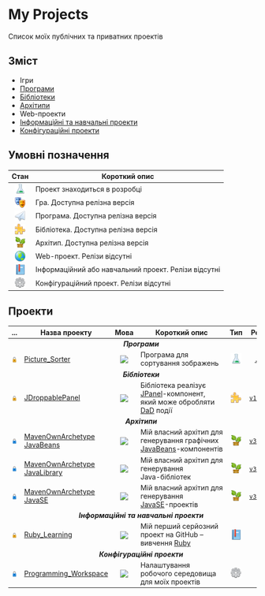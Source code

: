 # My Projects

Список моїх публічних та приватних проектів

## Зміст  

+ Ігри
+ <a href="#applications">Програми</a>
+ <a href="#libraries">Бібліотеки</a>
+ <a href="#archetype">Архітипи</a>
+ Web-проекти
+ <a href="#info_and_learning">Інформаційні та навчальні проекти</a>
+ <a href="#config">Конфігураційні проекти</a>

## Умовні позначення

| Стан | Короткий опис |
| :-:  |      ---      |
| <img width="22" valign="middle" title="В розробці" src="/icons/dev.png"> | Проект знаходиться в розробці |
| <img width="22" valign="middle" title="Гра" src="/icons/game.png"> | Гра. Доступна релізна версія |
| <img width="22" valign="middle" title="Програма" src="/icons/app.png"> | Програма. Доступна релізна версія |
| <img width="22" valign="middle" title="Бібліотека" src="/icons/lib.png"> | Бібліотека. Доступна релізна версія |
| <img width="22" valign="middle" title="Архітип" src="/icons/archetype.png"> | Архітип. Доступна релізна версія |
| <img width="22" valign="middle" title="Web-проект" src="/icons/web.png"> | Web-проект. Релізи відсутні |
| <img width="22" valign="middle" title="Інформаційний/навчальний проект" src="/icons/info.png"> | Інформаційний або навчальний проект. Релізи відсутні |
| <img width="22" valign="middle" title="Конфігураційний проект" src="/icons/config.png"> | Конфігураційний проект. Релізи відсутні |

## Проекти

<table>
    <!-- Заголовок -->
    <thead>
        <tr>
            <th>...</th>
            <th>Назва проекту</th>
            <th>Мова</th>
            <th>Короткий опис</th>
            <th>Тип</th>
            <th>Реліз</th>
        </tr>
    </thead>
    <!-- Тіло таблиці -->
    <tbody align="center">
            <!-- Програми -->
        <tr>
            <td name="applications" colspan="6"><i><b>Програми</b></i></td>
        </tr>
            <!-- Picture_Sorter -->
        <tr>
            <td><img width="22" valign="middle" title="Публічний проект" src="/icons/unlock.png"></td>
            <td align="left"><a href="https://github.com/RutarAndriy/Picture_Sorter">Picture_Sorter</a></td>
            <td><img valign="middle" src="https://img.shields.io/badge/-java-B07219"></td>
            <td align="left">Програма для сортування зображень</td>
            <td><img width="22" valign="middle" title="В розробці" src="/icons/dev.png"></td>
            <td><a href="https://github.com/RutarAndriy/Picture_Sorter/releases"><code>...</code></a></td>
        </tr>
            <!-- Бібліотеки -->
        <tr>
            <td name="libraries" colspan="6"><i><b>Бібліотеки</b></i></td>
        </tr>
            <!-- JDroppablePanel -->
        <tr>
            <td><img width="22" valign="middle" title="Публічний проект" src="/icons/unlock.png"></td>
            <td align="left"><a href="https://github.com/RutarAndriy/JDroppablePanel">JDroppablePanel</a></td>
            <td><img valign="middle" src="https://img.shields.io/badge/-java-B07219"></td>
            <td align="left">Бібліотека реалізує <a href="https://docs.oracle.com/javase/8/docs/api/javax/swing/JPanel.html">JPanel</a>-компонент, який може обробляти <a href="https://uk.wikipedia.org/wiki/Drag-and-drop">DaD</a> події</td>
            <td><img width="22" valign="middle" title="Бібліотека" src="/icons/lib.png"></td>
            <td><a href="https://github.com/RutarAndriy/JDroppablePanel/releases"><code>v1.1.0</code></a></td>
        </tr>
            <!-- Архітипи -->
        <tr>
            <td name="archetype" colspan="6"><i><b>Архітипи</b></i></td>
        </tr>
            <!-- MavenOwnArchetype_JavaBeans -->
        <tr>
            <td><img width="22" valign="middle" title="Приватний проект" src="/icons/lock.png"></td>
            <td align="left"><a href="https://github.com/RutarAndriy/MavenOwnArchetype_JavaBeans">MavenOwnArchetype<br/>JavaBeans</a></td>
            <td><img valign="middle" src="https://img.shields.io/badge/-java-B07219"></td>
            <td align="left">Мій власний архітип для генерування графічних</br><a href="https://uk.wikipedia.org/wiki/JavaBeans">JavaBeans</a>-компонентів</td>
            <td><img width="22" valign="middle" title="Архітип" src="/icons/archetype.png"></td>
            <td><a href="https://github.com/RutarAndriy/MavenOwnArchetype_JavaBeans/releases"><code>v3.0.0</code></a></td>
        </tr>
            <!-- MavenOwnArchetype_JavaLibrary -->
        <tr>
            <td><img width="22" valign="middle" title="Приватний проект" src="/icons/lock.png"></td>
            <td align="left"><a href="https://github.com/RutarAndriy/MavenOwnArchetype_JavaLibrary">MavenOwnArchetype<br/>JavaLibrary</a></td>
            <td><img valign="middle" src="https://img.shields.io/badge/-java-B07219"></td>
            <td align="left">Мій власний архітип для генерування</br>Java-бібліотек</td>
            <td><img width="22" valign="middle" title="Архітип" src="/icons/archetype.png"></td>
            <td><a href="https://github.com/RutarAndriy/MavenOwnArchetype_JavaLibrary/releases"><code>v3.0.0</code></a></td>
        </tr>
            <!-- MavenOwnArchetype_JavaSE -->
        <tr>
            <td><img width="22" valign="middle" title="Приватний проект" src="/icons/lock.png"></td>
            <td align="left"><a href="https://github.com/RutarAndriy/MavenOwnArchetype_JavaSE">MavenOwnArchetype<br/>JavaSE</a></td>
            <td><img valign="middle" src="https://img.shields.io/badge/-java-B07219"></td>
            <td align="left">Мій власний архітип для генерування</br><a href="https://uk.wikipedia.org/wiki/Java_SE">JavaSE</a>-проектів</td>
            <td><img width="22" valign="middle" title="Архітип" src="/icons/archetype.png"></td>
            <td><a href="https://github.com/RutarAndriy/MavenOwnArchetype_JavaSE/releases"><code>v3.0.0</code></a></td>
        </tr>
            <!-- Інформаційні та навчальні проекти -->
        <tr>
            <td name="info_and_learning" colspan="6"><i><b>Інформаційні та навчальні проекти</b></i></td>
        </tr>
            <!-- Ruby_Learning -->
        <tr>
            <td><img width="22" valign="middle" title="Публічний проект" src="/icons/unlock.png"></td>
            <td align="left"><a href="https://github.com/RutarAndriy/Ruby_Learning">Ruby_Learning</a></td>
            <td><img valign="middle" src="https://img.shields.io/badge/-ruby-701516"></td>
            <td align="left">Мій перший серйозний проект на GitHub – вивчення <a href="https://uk.wikipedia.org/wiki/Ruby">Ruby</a></td>
            <td><img width="22" valign="middle" title="Навчальний проект" src="/icons/info.png"></td>
            <td>...</td>
        </tr>
            <!-- Конфігураційні проекти -->
        <tr>
            <td name="config" colspan="6"><i><b>Конфігураційні проекти</b></i></td>
        </tr>
            <!-- Programming_Workspace -->
        <tr>
            <td><img width="22" valign="middle" title="Приватний проект" src="/icons/lock.png"></td>
            <td align="left"><a href="https://github.com/RutarAndriy/Programming_Workspace">Programming_Workspace</a></td>
            <td><img valign="middle" src="https://img.shields.io/badge/-. . .-333333"></td>
            <td align="left">Налаштування робочого середовища для моїх проектів</td>
            <td><img width="22" valign="middle" title="Конфігураційний проект" src="/icons/config.png"></td>
            <td>...</td>
        </tr>
    </tbody>
</table>
